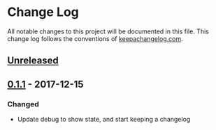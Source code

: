 # Change Log
All notable changes to this project will be documented in this file. This change log follows the conventions of [keepachangelog.com](http://keepachangelog.com/).

## [Unreleased]

## [0.1.1] - 2017-12-15
### Changed
- Update debug to show state, and start keeping a changelog

[Unreleased]: https://github.com/your-name/ink/compare/0.1.1...HEAD
[0.1.1]: https://github.com/your-name/ink/compare/0.1.0...0.1.1
